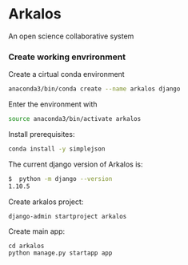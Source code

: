 # Arkalos
An open science collaborative system

### Create working envrironment
Create a cirtual conda environment
```bash
anaconda3/bin/conda create --name arkalos django  
```
Enter the environment with
```bash
source anaconda3/bin/activate arkalos
```

Install prerequisites:
```bash
conda install -y simplejson 
```

The current django version of Arkalos is:
```bash
$  python -m django --version
1.10.5
```

Create arkalos project:
```bash
django-admin startproject arkalos 
```
Create main app:
```
cd arkalos
python manage.py startapp app
```
